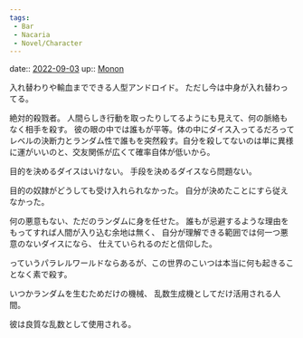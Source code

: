 ```yaml
---
tags:
 - Bar
 - Nacaria
 - Novel/Character
---
```


date:: [2022-09-03](Daily_Note/2022-09-03.md)
up:: [Monon](Monon.md)


入れ替わりや輸血までできる人型アンドロイド。
ただし今は中身が入れ替わってる。






絶対的殺戮者。
人間らしき行動を取ったりしてるようにも見えて、何の脈絡もなく相手を殺す。
彼の眼の中では誰もが平等。体の中にダイス入ってるだろってレベルの決断力とランダム性で誰もを突然殺す。自分を殺してないのは単に異様に運がいいのと、交友関係が広くて確率自体が低いから。

目的を決めるダイスはいけない。
手段を決めるダイスなら問題ない。


目的の奴隷がどうしても受け入れられなかった。
自分が決めたことにすら従えなかった。

何の悪意もない、ただのランダムに身を任せた。
誰もが忌避するような理由をもってすれば人間が入り込む余地は無く、
自分が理解できる範囲では何一つ悪意のないダイスになら、
仕えていられるのだと信仰した。

っていうパラレルワールドならあるが、この世界のこいつは本当に何も起きることなく素で殺す。


いつかランダムを生むためだけの機械、
乱数生成機としてだけ活用される人間。

彼は良質な乱数として使用される。